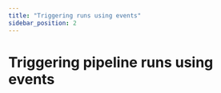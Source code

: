```yaml
---
title: "Triggering runs using events"
sidebar_position: 2
---
```


# Triggering pipeline runs using events